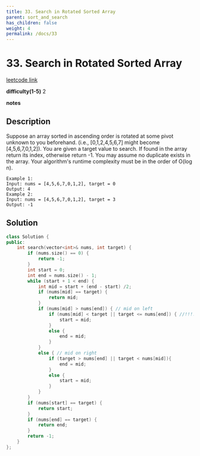 ```yaml
---
title: 33. Search in Rotated Sorted Array
parent: sort_and_search
has_children: false
weight: 4
permalink: /docs/33
---
```

# 33. Search in Rotated Sorted Array
[leetcode link](https://leetcode.com/problems/search-in-rotated-sorted-array)

**difficulty(1-5)** 
2

**notes**   


## Description
Suppose an array sorted in ascending order is rotated at some pivot unknown to you beforehand.
(i.e., [0,1,2,4,5,6,7] might become [4,5,6,7,0,1,2]).
You are given a target value to search. If found in the array return its index, otherwise return -1.
You may assume no duplicate exists in the array.
Your algorithm's runtime complexity must be in the order of O(log n).
```
Example 1:
Input: nums = [4,5,6,7,0,1,2], target = 0
Output: 4
Example 2:
Input: nums = [4,5,6,7,0,1,2], target = 3
Output: -1
```
## Solution
```c++
class Solution {
public:
    int search(vector<int>& nums, int target) {
        if (nums.size() == 0) {
            return -1;
        }
        int start = 0;
        int end = nums.size() - 1;
        while (start + 1 < end) {
            int mid = start + (end - start) /2;
            if (nums[mid] == target) {
                return mid;
            }
            if (nums[mid] > nums[end]) { // mid on left
                if (nums[mid] < target || target <= nums[end]) { //!!!!!!! <= THINK!!!!!
                    start = mid;
                }
                else {
                    end = mid;
                }
            }
            else { // mid on right
                if (target > nums[end] || target < nums[mid]){
                    end = mid;
                }
                else {
                    start = mid;
                }
            }
        }
        if (nums[start] == target) {
            return start;
        }
        if (nums[end] == target) {
            return end;
        }
        return -1;
    }
};
```


<!-- 
Default label
{: .label }

Blue label
{: .label .label-blue }

Stable
{: .label .label-green }

New release
{: .label .label-purple }

Coming soon
{: .label .label-yellow }

Deprecated
{: .label .label-red } -->
